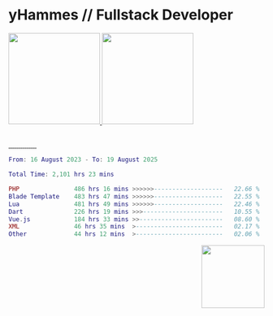 <head>
    <link href="https://stackpath.bootstrapcdn.com/bootstrap/4.5.2/css/bootstrap.min.css" rel="stylesheet">
</head>

# yHammes // Fullstack Developer
<div>
    <a href="https://github.com/yHammes">
        <img height="180em" src="https://github-readme-stats-mu-bice-13.vercel.app/api?username=yHammes&show_icons=true&theme=dark&include_all_commits=true&count_private=true" />
        <img height="180em" src="https://github-readme-stats-mu-bice-13.vercel.app/api/top-langs/?username=yHammes&layout=compact&langs_count=8&theme=dark" />
</div>

##

<div>
  <img src="https://img.shields.io/badge/Lua-2C2D72?style=for-the-badge&logo=lua&logoColor=white" alt="">
  <img src="https://img.shields.io/badge/Dart-38B2AC?style=for-the-badge&logo=git&logoColor=white" alt="">
  <img src="https://img.shields.io/badge/PHP-777BB4?style=for-the-badge&logo=php&logoColor=white" alt="">
  <img src="https://img.shields.io/badge/JavaScript-F7DF1E?style=for-the-badge&logo=javascript&logoColor=black" alt="">
  
  <img src="https://img.shields.io/badge/HTML5-E34F26?style=for-the-badge&logo=html5&logoColor=white" alt="">
  <img src="https://img.shields.io/badge/CSS3-1572B6?style=for-the-badge&logo=css3&logoColor=white" alt="">
  <img src="https://img.shields.io/badge/Bootstrap-563D7C?style=for-the-badge&logo=bootstrap&logoColor=white" alt="">
  <img src="https://img.shields.io/badge/Tailwind_CSS-38B2AC?style=for-the-badge&logo=tailwind-css&logoColor=white" alt="">
  <img src="https://img.shields.io/badge/Vue.js-35495E?style=for-the-badge&logo=vuedotjs&logoColor=4FC08D" alt="">

  <img src="https://img.shields.io/badge/MySQL-00000F?style=for-the-badge&logo=mysql&logoColor=white" alt="">
  <img src="https://img.shields.io/badge/SQLite-07405E?style=for-the-badge&logo=sqlite&logoColor=whit" alt="">

  <img src="https://img.shields.io/badge/Flutter-38B2AC?style=for-the-badge&logo=git&logoColor=white" alt="">
  <img src="https://img.shields.io/badge/Laravel-FF2D20?style=for-the-badge&logo=laravel&logoColor=white" alt="">
  <img src="https://img.shields.io/badge/jQuery-0769AD?style=for-the-badge&logo=jquery&logoColor=white" alt="">

  <img src="https://img.shields.io/badge/GIT-E44C30?style=for-the-badge&logo=git&logoColor=white" alt="">
</div>

<!--START_SECTION:waka-->

```lua
From: 16 August 2023 - To: 19 August 2025

Total Time: 2,101 hrs 23 mins

PHP               486 hrs 16 mins >>>>>>-------------------   22.66 %
Blade Template    483 hrs 47 mins >>>>>>-------------------   22.55 %
Lua               481 hrs 49 mins >>>>>>-------------------   22.46 %
Dart              226 hrs 19 mins >>>----------------------   10.55 %
Vue.js            184 hrs 33 mins >>-----------------------   08.60 %
XML               46 hrs 35 mins  >------------------------   02.17 %
Other             44 hrs 12 mins  >------------------------   02.06 %
```

<!--END_SECTION:waka-->

<div>
    <img align="right" src="https://i.imgur.com/GeyXX4x.gif" height="124px" width="124px">
</div>
